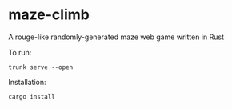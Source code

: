 # maze-climb
A rouge-like randomly-generated maze web game written in Rust

To run:
```shell
trunk serve --open
```

Installation:
```shell
cargo install 
```